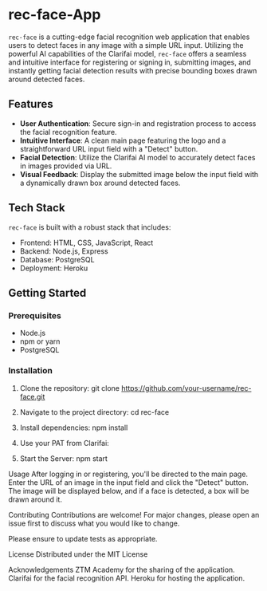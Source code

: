 # rec-face-App

`rec-face` is a cutting-edge facial recognition web application that enables users to detect faces in any image with a simple URL input. Utilizing the powerful AI capabilities of the Clarifai model, `rec-face` offers a seamless and intuitive interface for registering or signing in, submitting images, and instantly getting facial detection results with precise bounding boxes drawn around detected faces.

## Features

- **User Authentication**: Secure sign-in and registration process to access the facial recognition feature.
- **Intuitive Interface**: A clean main page featuring the logo and a straightforward URL input field with a "Detect" button.
- **Facial Detection**: Utilize the Clarifai AI model to accurately detect faces in images provided via URL.
- **Visual Feedback**: Display the submitted image below the input field with a dynamically drawn box around detected faces.

## Tech Stack

`rec-face` is built with a robust stack that includes:

- Frontend: HTML, CSS, JavaScript, React
- Backend: Node.js, Express
- Database: PostgreSQL
- Deployment: Heroku

## Getting Started

### Prerequisites

- Node.js
- npm or yarn
- PostgreSQL

### Installation

1. Clone the repository:
   git clone https://github.com/your-username/rec-face.git
   
2. Navigate to the project directory:
   cd rec-face

3. Install dependencies:
   npm install

4. Use your PAT from Clarifai:

5. Start the Server:
   npm start

Usage
After logging in or registering, you'll be directed to the main page. Enter the URL of an image in the input field and click the "Detect" button. The image will be displayed below, and if a face is detected, a box will be drawn around it.

Contributing
Contributions are welcome! For major changes, please open an issue first to discuss what you would like to change.

Please ensure to update tests as appropriate.

License
Distributed under the MIT License

Acknowledgements
ZTM Academy for the sharing of the application.
Clarifai for the facial recognition API.
Heroku for hosting the application.
 


